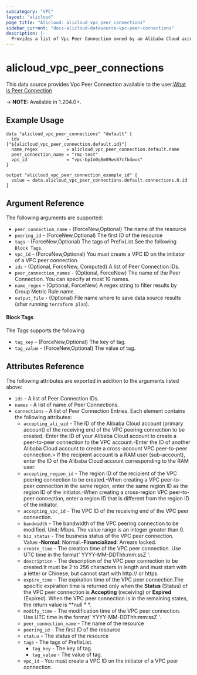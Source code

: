 ```yaml
---
subcategory: "VPC"
layout: "alicloud"
page_title: "Alicloud: alicloud_vpc_peer_connections"
sidebar_current: "docs-alicloud-datasource-vpc-peer-connections"
description: |-
  Provides a list of Vpc Peer Connection owned by an Alibaba Cloud account.
---
```


# alicloud_vpc_peer_connections

This data source provides Vpc Peer Connection available to the user.[What is Peer Connection](https://www.alibabacloud.com/help/en/)

-> **NOTE:** Available in 1.204.0+.

## Example Usage

```
data "alicloud_vpc_peer_connections" "default" {
  ids                  = ["${alicloud_vpc_peer_connection.default.id}"]
  name_regex           = alicloud_vpc_peer_connection.default.name
  peer_connection_name = "rmc-test"
  vpc_id               = "vpc-bp1m0q8m09ws87cfbdwvs"
}

output "alicloud_vpc_peer_connection_example_id" {
  value = data.alicloud_vpc_peer_connections.default.connections.0.id
}
```

## Argument Reference

The following arguments are supported:
* `peer_connection_name` - (ForceNew,Optional) The name of the resource
* `peering_id` - (ForceNew,Optional) The first ID of the resource
* `tags` - (ForceNew,Optional) The tags of PrefixList.See the following `Block Tags`.
* `vpc_id` - (ForceNew,Optional) You must create a VPC ID on the initiator of a VPC peer connection.
* `ids` - (Optional, ForceNew, Computed) A list of Peer Connection IDs.
* `peer_connection_names` - (Optional, ForceNew) The name of the Peer Connection. You can specify at most 10 names.
* `name_regex` - (Optional, ForceNew) A regex string to filter results by Group Metric Rule name.
* `output_file` - (Optional) File name where to save data source results (after running `terraform plan`).

#### Block Tags

The Tags supports the following:
* `tag_key` - (ForceNew,Optional) The key of tag.
* `tag_value` - (ForceNew,Optional) The value of tag.

## Attributes Reference

The following attributes are exported in addition to the arguments listed above:
* `ids` - A list of Peer Connection IDs.
* `names` - A list of name of Peer Connections.
* `connections` - A list of Peer Connection Entries. Each element contains the following attributes:
  * `accepting_ali_uid` - The ID of the Alibaba Cloud account (primary account) of the receiving end of the VPC peering connection to be created.-Enter the ID of your Alibaba Cloud account to create a peer-to-peer connection to the VPC account.-Enter the ID of another Alibaba Cloud account to create a cross-account VPC peer-to-peer connection.> If the recipient account is a RAM user (sub-account), enter the ID of the Alibaba Cloud account corresponding to the RAM user.
  * `accepting_region_id` - The region ID of the recipient of the VPC peering connection to be created.-When creating a VPC peer-to-peer connection in the same region, enter the same region ID as the region ID of the initiator.-When creating a cross-region VPC peer-to-peer connection, enter a region ID that is different from the region ID of the initiator.
  * `accepting_vpc_id` - The VPC ID of the receiving end of the VPC peer connection.
  * `bandwidth` - The bandwidth of the VPC peering connection to be modified. Unit: Mbps. The value range is an integer greater than 0.
  * `biz_status` - The business status of the VPC peer connection. Value:-**Normal**: Normal.-**Financialized**: Arrears locked.
  * `create_time` - The creation time of the VPC peer connection. Use UTC time in the format' YYYY-MM-DDThh:mm:ssZ '.
  * `description` - The description of the VPC peer connection to be created.It must be 2 to 256 characters in length and must start with a letter or Chinese, but cannot start with http:// or https.
  * `expire_time` - The expiration time of the VPC peer connection.The specific expiration time is returned only when the **Status** (Status) of the VPC peer connection is **Accepting** (receiving) or **Expired** (Expired). When the VPC peer connection is in the remaining states, the return value is **null * *.
  * `modify_time` - The modification time of the VPC peer connection. Use UTC time in the format' YYYY-MM-DDThh:mm:ssZ '.
  * `peer_connection_name` - The name of the resource
  * `peering_id` - The first ID of the resource
  * `status` - The status of the resource
  * `tags` - The tags of PrefixList.
    * `tag_key` - The key of tag.
    * `tag_value` - The value of tag.
  * `vpc_id` - You must create a VPC ID on the initiator of a VPC peer connection.
